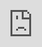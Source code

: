 ## Week 1 Assignment: Flixster

Submitted by: Chidinma Chinedu

Estimated time spent: 20 hours spent in total

Deployed Application (optional): [Flixster Deployed Site](ADD_LINK_HERE)

### Application Features

#### CORE FEATURES

- [ ] User can view a list of current movies from The Movie Database API as a grid view
  - The grid element should have an id of `movies-grid`
  - Each movie wrapper element should have a class of `movie-card`
- [ ] For each movie displayed, user can see the following details:
  - Title - the element should have a class of `movie-title`
  - Image - the `img` element should have a class of `movie-poster`
  - Votes - the element should have a class of `movie-votes`
- [ ] User can load more current movies by clicking a button at the bottom of the list
  - The button should have an id of `load-more-movies-btn`.
  - When clicked, the page should not refresh.
  - New movies should simply be added to the bottom
- [ ] Allow users to search for movies and display them in a grid view
  - There should be a search input element with an id of `search-input`
  - Users should be able to type into the input
  - When a user hits 'Enter', it should send a search request to the movies API
  - The results from the search should be displayed on the page
  - There should be a close icon with an id of `close-search-btn` that exits the search, clears results, and shows the current movies displayed previously
- [ ] Website accounts for basic HTML/CSS accessibility features
- [ ] Website should be responsive

#### STRETCH FEATURES

- [ ] Deploy website using GitHub Pages. 
- [ ] Allow user to view more details about a movie within a popup.
- [ ] Improve the user experience through CSS & animation.
- [ ] Allow movie video trailers to be played using [embedded YouTube](https://support.google.com/youtube/answer/171780?hl=en)
- [ ] Implement anything else that you can get done to improve the app functionality!

### Walkthrough Video

`ADD_EMBEDDED_CODE_HERE`
<iframe 
src="https://www.screencast.com/t/8VbuA9F7H" frameborder="0" 
webkitallowfullscreen mozallowfullscreen allowfullscreen 
style="position: absolute; top: 0; left: 0; width: 100%; height: 100%;">
</iframe>

### Reflection

* Did the topics discussed in your labs prepare you to complete the assignment? Be specific, which features in your weekly assignment did you feel unprepared to complete?
* The topics did, specifically the responsiveness of a website in lab 1, the introduction of javascript and innerHTML for me in lab 2, the array introduction and searching in lab 3, and the introduction of api in the project demo


* If you had more time, what would you have done differently? Would you have added additional features? Changed the way your project responded to a particular event, etc.
  
I would have looked for ways to add a more movies feature for my search input and improve the css a bit more. Also would have attempted to include a youtube trailer

* Reflect on your project demo, what went well? Were there things that maybe didn't go as planned? Did you notice something that your peer did that you would like to try next time?

Fetching the data went well after I figured out the process, what didn't go as planned is that my more movies button displays a duplicate of the previous movies when a search is activated, and I noticed one of my peer who didn't have a pop up for the movies overview but rather the poster card rotated to display the movie overview; I would like to try that 

### Open-source libraries used

- Add any links to open-source libraries used in your project.

### Shout out

Shout out to Mr. Yilka who basically introduced javascript to me and made me use my previous knowledge to fix bugs
<p>Shout out to Mr. Phineas for the personal help but especially for the demo explanations, they were very useful, especially the flixster demo we did before actually using the api</p>

